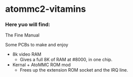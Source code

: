 # atommc2-vitamins

### Here yuo will find:

The Fine Manual
  
Some PCBs to make and enjoy
* 8k video RAM
  * Gives a full 8K of RAM at #8000, in one chip.
* Kernal + AtoMMC ROM mod
  * Frees up the extension ROM socket and the IRQ line.
